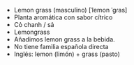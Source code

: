 - Lemon grass (masculino) [ˈlemon ˈgɾas]
- Planta aromática con sabor cítrico
- Cỏ chanh / sả
- Lemongrass
- Añadimos lemon grass a la bebida.
- No tiene familia española directa
- Inglés: lemon (limón) + grass (pasto)